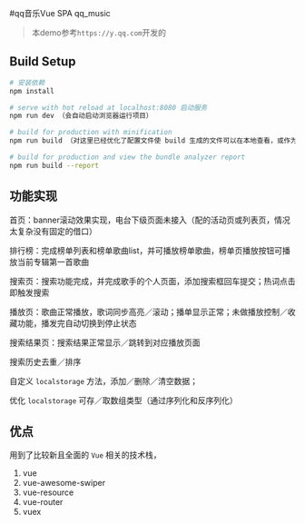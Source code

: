 #qq音乐Vue SPA qq_music

>  本demo参考`https://y.qq.com`开发的

## Build Setup

``` bash
# 安装依赖
npm install

# serve with hot reload at localhost:8080 启动服务
npm run dev （会自动启动浏览器运行项目）

# build for production with minification
npm run build （对这里已经优化了配置文件使 build 生成的文件可以在本地查看，或作为静态页面线上预览）

# build for production and view the bundle analyzer report
npm run build --report

```
## 功能实现

首页：banner滚动效果实现，电台下级页面未接入（配的活动页或列表页，情况太复杂没有固定的借口）

排行榜：完成榜单列表和榜单歌曲list，并可播放榜单歌曲，榜单页播放按钮可播放当前专辑第一首歌曲

搜索页：搜索功能完成，并完成歌手的个人页面，添加搜索框回车提交；热词点击即触发搜索

播放页：歌曲正常播放，歌词同步高亮／滚动；播单显示正常；未做播放控制／收藏功能，播发完自动切换到停止状态

搜索结果页：搜索结果正常显示／跳转到对应播放页面

搜索历史去重／排序

自定义 `localstorage` 方法，添加／删除／清空数据；

优化 `localstorage` 可存／取数组类型（通过序列化和反序列化）


## 优点

用到了比较新且全面的 `Vue` 相关的技术栈，

1. vue
2. vue-awesome-swiper
3. vue-resource
4. vue-router
5. vuex







